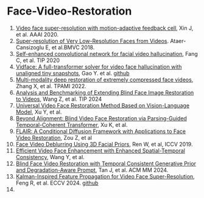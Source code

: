 # Face-Video-Restoration

1. [Video face super-resolution with motion-adaptive feedback cell]([https://ieeexplore.ieee.org/abstract/document/10607954](https://arxiv.org/abs/2002.06378)), Xin J, et al. AAAI 2020. 
2. [Super-resolution of Very Low-Resolution
Faces from Videos]([https://openaccess.thecvf.com/content_cvpr_2018/papers/Yu_Super-Resolving_Very_Low-Resolution_CVPR_2018_paper.pdf](https://bmva-archive.org.uk/bmvc/2018/contents/papers/0157.pdf)). Ataer-Cansizoglu E, et al.BMVC 2018.
3. [Self-enhanced convolutional network for facial video hallucination](https://ieeexplore.ieee.org/document/8920227), Fang C, et al. TIP 2020
4. [Vidface: A full-transformer solver for video face hallucination with unaligned tiny snapshots](https://arxiv.org/abs/2105.14954), Gao Y. et al. [github](https://github.com/yuangan/VidFace)
5. [Multi-modality deep restoration of extremely compressed face videos](https://ieeexplore.ieee.org/abstract/document/9730053), Zhang X, et al. TPAMI 2022.
6. [Analysis and Benchmarking of Extending Blind Face Image Restoration to Videos](https://ieeexplore.ieee.org/abstract/document/10693312), Wang Z, et al. TIP 2024
7. [Universal Video Face Restoration Method Based on Vision-Language Model](https://openreview.net/forum?id=UeR3inbVZQ), Xu Y, et al.
8. [Beyond Alignment: Blind Video Face Restoration via Parsing-Guided Temporal-Coherent Transformer](https://arxiv.org/abs/2404.13640), Xu K, et al.
9. [FLAIR: A Conditional Diffusion Framework with Applications to Face Video Restoration](https://arxiv.org/abs/2311.15445), Zou Z, et al
10. [Face Video Deblurring Using 3D Facial Priors](https://openaccess.thecvf.com/content_ICCV_2019/html/Ren_Face_Video_Deblurring_Using_3D_Facial_Priors_ICCV_2019_paper.html), Ren W, et al, ICCV 2019.
11. [Efficient Video Face Enhancement with Enhanced Spatial-Temporal Consistency](https://arxiv.org/html/2411.16468v1), Wang Y, et al.
12. [Blind Face Video Restoration with Temporal Consistent Generative Prior and Degradation-Aware Prompt](https://dl.acm.org/doi/10.1145/3664647.3680917), Tan J, et al. ACM MM 2024.
13. [Kalman-Inspired Feature Propagation for Video Face Super-Resolution](https://arxiv.org/abs/2408.05205), Feng R, et al. ECCV 2024. [github](https://github.com/jnjaby/KEEP)
14. 
